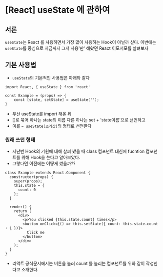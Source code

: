# [React] useState 에 관하여

## 서론

`useState`는 React 를 사용하면서 가장 많이 사용하는 Hook이 아닐까 싶다. 이번에는 `useState`를 중심으로 지금까지 그저 사용'만' 해왔던 React 이모저모를 살펴보자

## 기본 사용법

* `useState`의 기본적인 사용법은 아래와 같다

```React
import React, { useState } from 'react'

const Example = (props) => {
    const [state, setState] = useState('');
}
```

* 우선 useState를 import 해온 뒤
* []로 묶어 하나는 state의 이름 다른 하나는 set + 'state이름'으로 선언하고 
* 이를 `= useState(초기값)`의 형태로 선언한다



### 원래 쓰던 형태

* 지난번 Hook의 기원에 대해 살펴 봤을 때 class 컴포넌트 대신에 fucntion 컴포넌트를 위해 Hook을 쓴다고 알아보았다.
* 그렇다면 이전에는 어떻게 썼을까??

```React
class Example extends React.Component {
  constructor(props) {
    super(props);
    this.state = {
      count: 0
    };
  }

  render() {
    return (
      <div>
        <p>You clicked {this.state.count} times</p>
        <button onClick={() => this.setState({ count: this.state.count + 1 })}>
          Click me
        </button>
      </div>
    );
  }
}
```

* 리액트 공식문서에서는 버튼을 눌러 count 를 늘리는 컴포넌트를 위와 같이 작성한다고 소개한다.

